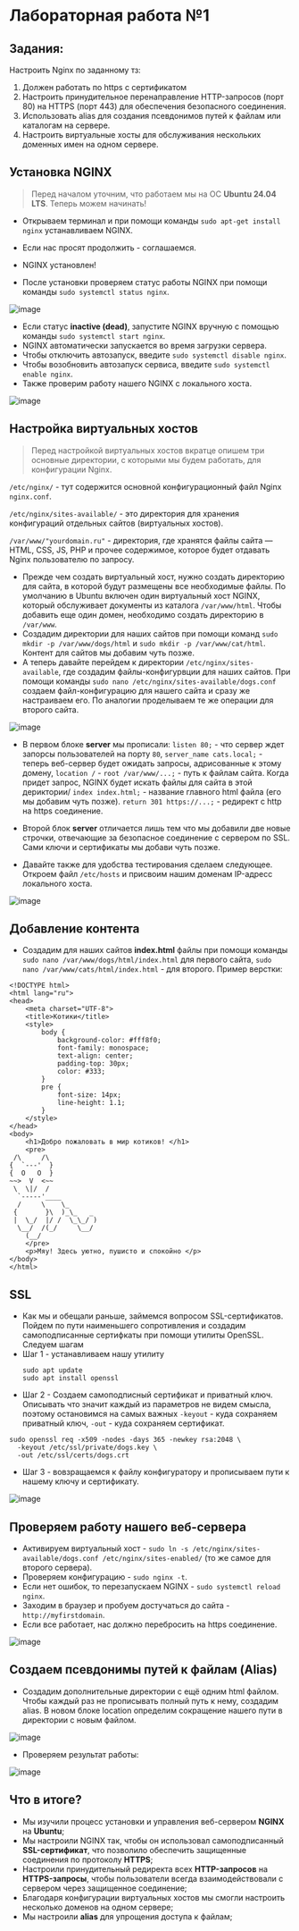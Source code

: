 # Лабораторная работа №1

## Задания:

Настроить Nginx по заданному тз:
1. Должен работать по https c сертификатом
2. Настроить принудительное перенаправление HTTP-запросов (порт 80) на HTTPS (порт 443) для обеспечения безопасного соединения.
3. Использовать alias для создания псевдонимов путей к файлам или каталогам на сервере.
4. Настроить виртуальные хосты для обслуживания нескольких доменных имен на одном сервере.

## Установка NGINX

> Перед началом уточним, что работаем мы на ОС **Ubuntu 24.04 LTS**. Теперь можем начинать!

* Открываем терминал и при помощи команды `sudo apt-get install nginx` устанавливаем NGINX.  
* Если нас просят продолжить - соглашаемся.  
* NGINX установлен!  

* После установки проверяем статус работы NGINX при помощи команды `sudo systemctl status nginx`.

![image](https://github.com/user-attachments/assets/4ae205bc-487d-40c9-86d0-58124e953f50)


* Если статус **inactive (dead)**, запустите NGINX вручную с помощью команды `sudo systemctl start nginx`.  
* NGINX автоматически запускается во время загрузки сервера.  
* Чтобы отключить автозапуск, введите `sudo systemctl disable nginx`.  
* Чтобы возобновить автозапуск сервиса, введите `sudo systemctl enable nginx`.
* Также проверим работу нашего NGINX с локального хоста.

![image](https://github.com/user-attachments/assets/c2d52b67-e381-4358-b391-69df4d27122c)


## Настройка виртуальных хостов

> Перед настройкой виртуальных хостов вкратце опишем три основные директории, с которыми мы будем работать, для конфигурации Nginx.

`/etc/nginx/` - тут содержится основной конфигурационный файл Nginx `nginx.conf`.

`/etc/nginx/sites-available/` - это директория для хранения конфигураций отдельных сайтов (виртуальных хостов).

`/var/www/"yourdomain.ru"` - директория, где хранятся файлы сайта — HTML, CSS, JS, PHP и прочее содержимое, которое будет отдавать Nginx пользователю по запросу.


* Прежде чем создать виртуальный хост, нужно создать директорию для сайта, в которой будут размещены все необходимые файлы. По умолчанию в Ubuntu включен один виртуальный хост NGINX, который обслуживает документы из каталога `/var/www/html`. Чтобы добавить еще один домен, необходимо создать директорию в `/var/www`.
* Создадим директории для наших сайтов при помощи команд `sudo mkdir -p /var/www/dogs/html` и `sudo mkdir -p /var/www/cat/html`. Контент для сайтов мы добавим чуть позже.
* А теперь давайте перейдем к директории `/etc/nginx/sites-available`, где создадим файлы-конфигурвции для наших сайтов. При помощи команды `sudo nano /etc/nginx/sites-available/dogs.conf` создаем файл-конфигурацию для нашего сайта и сразу же настраиваем его. По аналогии проделываем те же операции для второго сайта.

![image](https://github.com/user-attachments/assets/256c1507-5bdb-49ac-846c-6e7299b6af5a)


* В первом блоке **server** мы прописали: `listen 80;` - что сервер ждет запорсы пользователей на порту `80`, `server_name cats.local;` - теперь веб-сервер будет ожидать запросы, адрисованные к этому домену, `location /` - `root /var/www/...;` - путь к файлам сайта. Когда придет запрос, NGINX будет искать файлы для сайта в этой дериктории/ `index index.html;` - название главного html файла (его мы добавим чуть позже). `return 301 https://...;` - редирект с http на https соединение.
* Второй блок **server** отличается лишь тем что мы добавили две новые строчки, отвечающие за безопасное соединение с сервером по SSL. Сами ключи и сертификаты мы добави чуть позже.

* Давайте также для удобства тестирования сделаем следующее. Откроем файл `/etc/hosts` и присвоим нашим доменам IP-адресс локального хоста.

![image](https://github.com/user-attachments/assets/743fe1b8-3ec4-4e2b-aaa0-ba561af282b1)

## Добавление контента

* Создадим для наших сайтов **index.html** файлы при помощи команды `sudo nano /var/www/dogs/html/index.html` для первого сайта, `sudo nano /var/www/cats/html/index.html` - для второго. Пример верстки:
```
<!DOCTYPE html>
<html lang="ru">
<head>
    <meta charset="UTF-8">
    <title>Котики</title>
    <style>
        body {
            background-color: #fff8f0;
            font-family: monospace;
            text-align: center;
            padding-top: 30px;
            color: #333;
        }
        pre {
            font-size: 14px;
            line-height: 1.1;
        }
    </style>
</head>
<body>
    <h1>Добро пожаловать в мир котиков! </h1>
    <pre>
 /\     /\
{  `---'  }
{  O   O  }
~~>  V  <~~
 \  \|/  /
  `-----'____
  /     \    \_
 {       }\  )_\_   _
 |  \_/  |/ /  \_\_/ )
  \__/  /(_/     \__/
    (__/
    </pre>
    <p>Мяу! Здесь уютно, пушисто и спокойно </p>
</body>
</html>

```

## SSL

* Как мы и обещали раньше, займемся вопросом SSL-сертификатов. Пойдем по пути наименьшего сопротивления и создадим самоподписанные сертифкаты при помощи утилиты OpenSSL. Следуем шагам
* Шаг 1 - устанавливаем нашу утилиту
  ```
  sudo apt update
  sudo apt install openssl
  ```
* Шаг 2 - Создаем самоподписный сертификат и приватный ключ. Описывать что значит каждый из параметров не видем смысла, поэтому остановимся на самых важных `-keyout` - куда сохраняем приватный ключ, `-out` - куда сохраняем сертификат.
```
sudo openssl req -x509 -nodes -days 365 -newkey rsa:2048 \
  -keyout /etc/ssl/private/dogs.key \
  -out /etc/ssl/certs/dogs.crt
```
* Шаг 3 - вовзращаемся к файлу конфигуратору и прописываем пути к нашему ключу и сертификату.

![image](https://github.com/user-attachments/assets/e18e46d0-b9e0-4d5f-bbf5-a390d67ac8aa)


## Проверяем работу нашего веб-сервера

* Активируем виртуальный хост - `sudo ln -s /etc/nginx/sites-available/dogs.conf /etc/nginx/sites-enabled/` (то же самое для второго сервера).
* Проверяем конфигурацию - `sudo nginx -t`.
* Если нет ошибок, то перезапускаем NGINX - `sudo systemctl reload nginx`.
* Заходим в браузер и пробуем достучаться до сайта - `http://myfirstdomain`.
* Если все работает, нас должно перебросить на https соединение.

![image](https://github.com/user-attachments/assets/bc60ee04-892a-448b-9aa9-4eb10bf04589)


## Создаем псевдонимы путей к файлам (Alias)

* Создадим дополнительные директории с ещё одним html файлом. Чтобы каждый раз не прописывать полный путь к нему, создадим alias. В новом блоке location определим сокращение нашего пути в директории с новым файлом.

![image](https://github.com/user-attachments/assets/bc4875e9-879e-4da2-bcef-ef959ee54634)

* Проверяем результат работы:

![image](https://github.com/user-attachments/assets/3eaad216-a641-4cef-be99-b12da837608f)

## Что в итоге?

* Мы изучили процесс установки и управления веб-сервером **NGINX** на **Ubuntu**;
* Мы настроили NGINX так, чтобы он использовал самоподписанный **SSL-сертификат**, что позволило обеспечить защищенные соединения по протоколу **HTTPS**;
* Настроили принудительный редиректа всех **HTTP-запросов** на **HTTPS-запросы**, чтобы пользователи всегда взаимодействовали с сервером через защищенное соединение;
* Благодаря конфигурации виртуальных хостов мы смогли настроить несколько доменов на одном сервере;
* Мы настроили **alias** для упрощения доступа к файлам;

